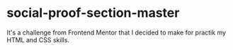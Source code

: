 # social-proof-section-master
It's a challenge from Frontend Mentor that I decided to make for practik my HTML and CSS skills.
